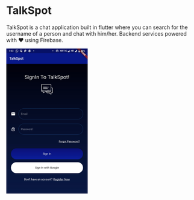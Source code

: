 # TalkSpot

TalkSpot is a chat application built in flutter where you can search for the username of a person and chat with him/her. 
Backend services powered with :heart: using Firebase.


<img src="screenshots/signIn.jpg" width="216" height="384"> 
